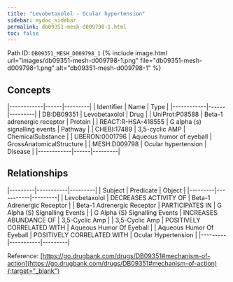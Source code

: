 ```yaml
---
title: "Levobetaxolol - Ocular hypertension"
sidebar: mydoc_sidebar
permalink: db09351-mesh-d009798-1.html
toc: false 
---
```



Path ID: `DB09351_MESH_D009798_1`
{% include image.html url="images/db09351-mesh-d009798-1.png" file="db09351-mesh-d009798-1.png" alt="db09351-mesh-d009798-1" %}

## Concepts

|------------|------|---------|
| Identifier | Name | Type    |
|------------|------|---------|
| DB:DB09351 | Levobetaxolol | Drug |
| UniProt:P08588 | Beta-1 adrenergic receptor | Protein |
| REACT:R-HSA-418555 | G alpha (s) signalling events | Pathway |
| CHEBI:17489 | 3,5-cyclic AMP | ChemicalSubstance |
| UBERON:0001796 | Aqueous humor of eyeball | GrossAnatomicalStructure |
| MESH:D009798 | Ocular hypertension | Disease |
|------------|------|---------|

## Relationships

|---------|-----------|---------|
| Subject | Predicate | Object  |
|---------|-----------|---------|
| Levobetaxolol | DECREASES ACTIVITY OF | Beta-1 Adrenergic Receptor |
| Beta-1 Adrenergic Receptor | PARTICIPATES IN | G Alpha (S) Signalling Events |
| G Alpha (S) Signalling Events | INCREASES ABUNDANCE OF | 3,5-Cyclic Amp |
| 3,5-Cyclic Amp | POSITIVELY CORRELATED WITH | Aqueous Humor Of Eyeball |
| Aqueous Humor Of Eyeball | POSITIVELY CORRELATED WITH | Ocular Hypertension |
|---------|-----------|---------|

Reference: [https://go.drugbank.com/drugs/DB09351#mechanism-of-action](https://go.drugbank.com/drugs/DB09351#mechanism-of-action){:target="_blank"}